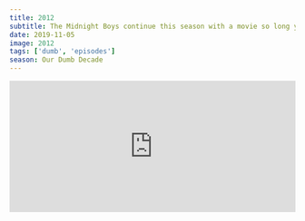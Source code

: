 ```yaml
---
title: 2012
subtitle: The Midnight Boys continue this season with a movie so long you will wish for floods and fire. We discuss this silly calendar-based theory, a movie that somehow makes the end of the world boring, shake our heads disappointedly at bad dads yet again, and close it out with a power ballad breakdown.
date: 2019-11-05
image: 2012
tags: ['dumb', 'episodes']
season: Our Dumb Decade
---
```

<iframe title="Spotify: 2012" src="https://open.spotify.com/embed-podcast/episode/2ttIerSs37Zz6TUtOP63FZ" width="100%" height="232" frameborder="0" allowtransparency="true" allow="encrypted-media"></iframe>